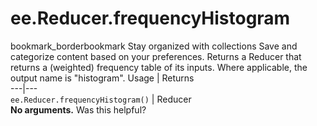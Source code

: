  
#  ee.Reducer.frequencyHistogram
bookmark_borderbookmark Stay organized with collections  Save and categorize content based on your preferences.
Returns a Reducer that returns a (weighted) frequency table of its inputs. Where applicable, the output name is "histogram".
Usage | Returns  
---|---  
`ee.Reducer.frequencyHistogram()` | Reducer  
**No arguments.**
Was this helpful?
